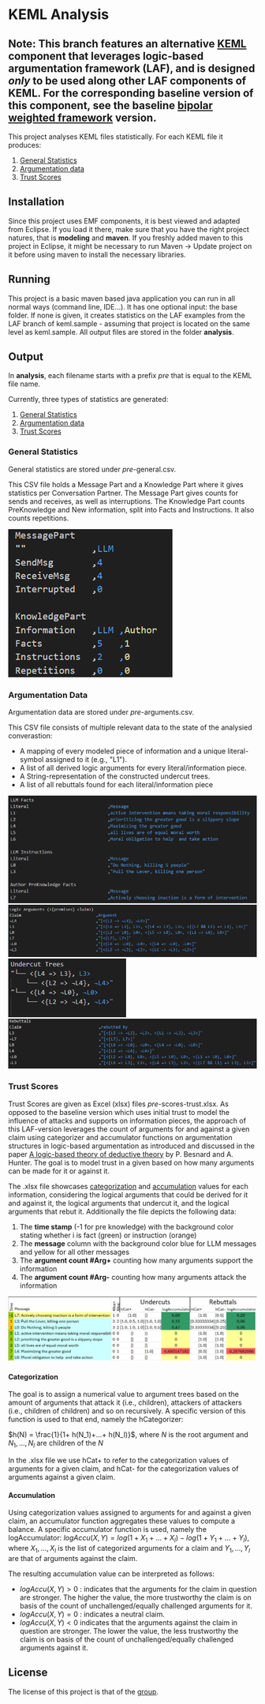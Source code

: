 # KEML Analysis

**Note:** This branch features an alternative [KEML](https://github.com/keml-group/) component that leverages logic-based argumentation framework (**LAF**), and is designed *only* to be used along other LAF components of KEML. For the corresponding baseline version of this component, see the baseline [bipolar weighted framework](https://github.com/keml-group/keml.analysis) version.
-----------------------
This project analyses KEML files statistically. For each KEML file it produces:
1) [General Statistics](#general-statistics)
2) [Argumentation data](#argumentation-data)
3) [Trust Scores](#trust-scores)

## Installation

Since this project uses EMF components, it is best viewed and adapted from Eclipse. If you load it there, make sure that you have the right project natures, that is **modeling** and **maven**.
If you freshly added maven to this project in Eclipse, it might be necessary to run Maven -> Update project on it before using maven to install the necessary libraries.

## Running

This project is a basic maven based java application you can run in all normal ways (command line, IDE...).
It has one optional input: the base folder. If none is given, it creates statistics on the LAF examples from the LAF branch of keml.sample - assuming that project is located on the same level as keml.sample.
All output files are stored in the folder **analysis**.

## Output
In **analysis**, each filename starts with a prefix _pre_ that is equal to the KEML file name.

Currently, three types of statistics are generated:
1) [General Statistics](#general-statistics)
2) [Argumentation data](#argumentation-data)
3) [Trust Scores](#trust-scores)

### General Statistics
General statistics are stored under $pre$-general.csv.

This CSV file holds a Message Part and a Knowledge Part where it gives statistics per Conversation Partner. 
The Message Part gives counts for sends and receives, as well as interruptions.
The Knowledge Part counts PreKnowledge and New information, split into Facts and Instructions. It also counts repetitions.

![Example General Statistics](doc/laf_example-general-csv.PNG)


### Argumentation Data
Argumentation data are stored under _pre_-arguments.csv.

This CSV file consists of multiple relevant data to the state of the analysied converastion:
- A mapping of every modeled piece of information and a unique literal-symbol assigned to it (e.g., "L1").
- A list of all derived logic arguments for every literal/information piece.
- A String-representation of the constructed undercut trees.
- A list of all rebuttals found for each literal/information piece


![Example Argumentation Info and Literal Mapping](doc/laf_example-arguments-output1.PNG)
![Example Derived Logic Arguments](doc/laf_example-arguments-output2.PNG)
![Example Constructed Undercut Trees](doc/laf_example-arguments-undercuts.PNG)
![Example Found Rebuttals](doc/laf_example-arguments-rebuttals.PNG)

### Trust Scores

Trust Scores are given as Excel (xlsx) files _pre_-scores-trust.xlsx. As opposed to the baseline version which uses initial trust to model the influence of attacks and supports on information pieces, the approach of this LAF-version leverages the count of arguments for and against a given claim using categorizer and accumulator functions on argumentation structures in logic-based argumentation as introduced and discussed in the paper [A logic-based theory of deductive theory](https://doi.org/10.1016/S0004-3702%2801%2900071-6) by P. Besnard and A. Hunter. The goal is to model trust in a given based on how many arguments can be made for it or against it.

The .xlsx file showcases [categorization](#categorization) and [accumulation](#accumulation) values for each information, considering the logical arguments that could be derived for it and against it, the logical arguments that undercut it, and the logical arguments that rebut it.
Additionally the file depicts the following data:
1) The **time stamp** (-1 for pre knowledge) with the background color stating whether i is fact (green) or instruction (orange)
2) The **message** column with the background color blue for LLM messages and yellow for all other messages
3) The **argument count \#Arg+** counting how many arguments support the information
4) The **argument count \#Arg-** counting how many arguments attack the information

![Example Trust Scores](doc/laf_example-trust-xlsx.PNG)


#### Categorization
The goal is to assign a numerical value to argument trees based on the amount of arguments that attack it (i.e., children), attackers of attackers (i.e., children of children) and so on recursively.
A specific version of this function is used to that end, namely the hCategorizer:

$h(N) = \frac{1}{1+ h(N_1)+...+ h(N_l)}$, where $N$ is the root argument and $N_1,..., N_l$ are children of the $N$  

In the .xlsx file we use hCat+ to refer to the categorization values of arguments for a given claim, and hCat- for the categorization values of arguments against a given claim.

#### Accumulation

Using categorization values assigned to arguments for and against a given claim, an accumulator function aggregates these values to compute a balance. A specific accumulator function is used, namely the logAccumulator:
$logAccu(X,Y) = log(1 + X_1 + ... + X_l) - log(1 + Y_1 + ... + Y_l)$, where $X_1,...,X_l$ is the list of categorized arguments for a claim and $Y_1,...,Y_l$ are that of arguments against the claim.

The resulting accumulation value can be interpreted as follows:
- $logAccu(X,Y) > 0$ : indicates that the arguments for the claim in question are stronger. The higher the value, the more trustworthy the claim is on basis of the count of unchallenged/equally challenged arguments for it.
- $logAccu(X,Y) = 0$ : indicates a neutral claim.
- $logAccu(X,Y) < 0$ indicates that the arguments against the claim in question are stronger. The lower the value, the less trustworthy the claim is on basis of the count of unchallenged/equally challenged arguments against it.

## License
The license of this project is that of the [group](https://github.com/keml-group).
